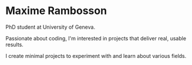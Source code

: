 # Maxime Rambosson

PhD student at University of Geneva.  

Passionate about coding, I'm interested in projects that deliver real, usable results.

I create minimal projects to experiment with and learn about various fields.
